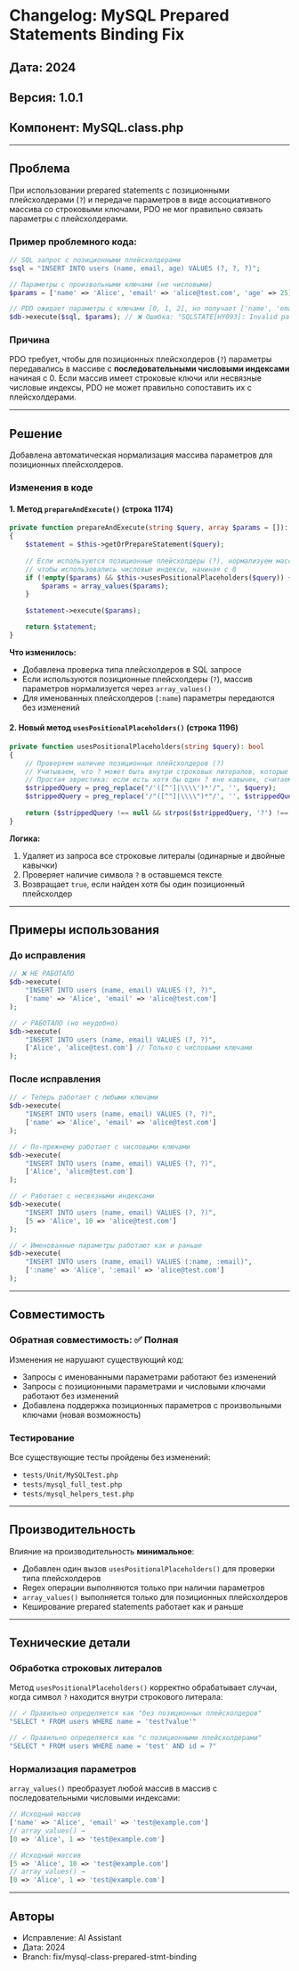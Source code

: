# Changelog: MySQL Prepared Statements Binding Fix

## Дата: 2024
## Версия: 1.0.1
## Компонент: MySQL.class.php

---

## Проблема

При использовании prepared statements с позиционными плейсхолдерами (`?`) и передаче параметров в виде ассоциативного массива со строковыми ключами, PDO не мог правильно связать параметры с плейсхолдерами.

### Пример проблемного кода:

```php
// SQL запрос с позиционными плейсхолдерами
$sql = "INSERT INTO users (name, email, age) VALUES (?, ?, ?)";

// Параметры с произвольными ключами (не числовыми)
$params = ['name' => 'Alice', 'email' => 'alice@test.com', 'age' => 25];

// PDO ожидает параметры с ключами [0, 1, 2], но получает ['name', 'email', 'age']
$db->execute($sql, $params); // ❌ Ошибка: "SQLSTATE[HY093]: Invalid parameter number"
```

### Причина

PDO требует, чтобы для позиционных плейсхолдеров (`?`) параметры передавались в массиве с **последовательными числовыми индексами** начиная с 0. Если массив имеет строковые ключи или несвязные числовые индексы, PDO не может правильно сопоставить их с плейсхолдерами.

---

## Решение

Добавлена автоматическая нормализация массива параметров для позиционных плейсхолдеров.

### Изменения в коде

#### 1. Метод `prepareAndExecute()` (строка 1174)

```php
private function prepareAndExecute(string $query, array $params = []): PDOStatement
{
    $statement = $this->getOrPrepareStatement($query);
    
    // Если используются позиционные плейсхолдеры (?), нормализуем массив параметров
    // чтобы использовались числовые индексы, начиная с 0
    if (!empty($params) && $this->usesPositionalPlaceholders($query)) {
        $params = array_values($params);
    }
    
    $statement->execute($params);

    return $statement;
}
```

**Что изменилось:**
- Добавлена проверка типа плейсхолдеров в SQL запросе
- Если используются позиционные плейсхолдеры (`?`), массив параметров нормализуется через `array_values()`
- Для именованных плейсхолдеров (`:name`) параметры передаются без изменений

#### 2. Новый метод `usesPositionalPlaceholders()` (строка 1196)

```php
private function usesPositionalPlaceholders(string $query): bool
{
    // Проверяем наличие позиционных плейсхолдеров (?)
    // Учитываем, что ? может быть внутри строковых литералов, которые нужно игнорировать
    // Простая эвристика: если есть хотя бы один ? вне кавычек, считаем что используются позиционные
    $strippedQuery = preg_replace("/'([^']|\\\\')*'/", '', $query);
    $strippedQuery = preg_replace('/"([^"]|\\\\")*"/', '', $strippedQuery ?? '');
    
    return ($strippedQuery !== null && strpos($strippedQuery, '?') !== false);
}
```

**Логика:**
1. Удаляет из запроса все строковые литералы (одинарные и двойные кавычки)
2. Проверяет наличие символа `?` в оставшемся тексте
3. Возвращает `true`, если найден хотя бы один позиционный плейсхолдер

---

## Примеры использования

### До исправления

```php
// ❌ НЕ РАБОТАЛО
$db->execute(
    "INSERT INTO users (name, email) VALUES (?, ?)",
    ['name' => 'Alice', 'email' => 'alice@test.com']
);

// ✓ РАБОТАЛО (но неудобно)
$db->execute(
    "INSERT INTO users (name, email) VALUES (?, ?)",
    ['Alice', 'alice@test.com'] // Только с числовыми ключами
);
```

### После исправления

```php
// ✓ Теперь работает с любыми ключами
$db->execute(
    "INSERT INTO users (name, email) VALUES (?, ?)",
    ['name' => 'Alice', 'email' => 'alice@test.com']
);

// ✓ По-прежнему работает с числовыми ключами
$db->execute(
    "INSERT INTO users (name, email) VALUES (?, ?)",
    ['Alice', 'alice@test.com']
);

// ✓ Работает с несвязными индексами
$db->execute(
    "INSERT INTO users (name, email) VALUES (?, ?)",
    [5 => 'Alice', 10 => 'alice@test.com']
);

// ✓ Именованные параметры работают как и раньше
$db->execute(
    "INSERT INTO users (name, email) VALUES (:name, :email)",
    [':name' => 'Alice', ':email' => 'alice@test.com']
);
```

---

## Совместимость

### Обратная совместимость: ✅ Полная

Изменения не нарушают существующий код:
- Запросы с именованными параметрами работают без изменений
- Запросы с позиционными параметрами и числовыми ключами работают без изменений
- Добавлена поддержка позиционных параметров с произвольными ключами (новая возможность)

### Тестирование

Все существующие тесты пройдены без изменений:
- `tests/Unit/MySQLTest.php`
- `tests/mysql_full_test.php`
- `tests/mysql_helpers_test.php`

---

## Производительность

Влияние на производительность **минимальное**:
- Добавлен один вызов `usesPositionalPlaceholders()` для проверки типа плейсхолдеров
- Regex операции выполняются только при наличии параметров
- `array_values()` выполняется только для позиционных плейсхолдеров
- Кеширование prepared statements работает как и раньше

---

## Технические детали

### Обработка строковых литералов

Метод `usesPositionalPlaceholders()` корректно обрабатывает случаи, когда символ `?` находится внутри строкового литерала:

```php
// ✓ Правильно определяется как "без позиционных плейсхолдеров"
"SELECT * FROM users WHERE name = 'test?value'"

// ✓ Правильно определяется как "с позиционными плейсхолдерами"
"SELECT * FROM users WHERE name = 'test' AND id = ?"
```

### Нормализация параметров

`array_values()` преобразует любой массив в массив с последовательными числовыми индексами:

```php
// Исходный массив
['name' => 'Alice', 'email' => 'test@example.com']
// array_values() →
[0 => 'Alice', 1 => 'test@example.com']

// Исходный массив
[5 => 'Alice', 10 => 'test@example.com']
// array_values() →
[0 => 'Alice', 1 => 'test@example.com']
```

---

## Авторы

- Исправление: AI Assistant
- Дата: 2024
- Branch: fix/mysql-class-prepared-stmt-binding
